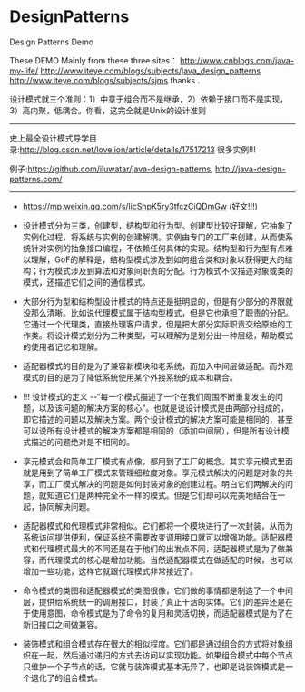 DesignPatterns
==============

Design Patterns Demo 


These DEMO Mainly from these three sites：
http://www.cnblogs.com/java-my-life/
http://www.iteye.com/blogs/subjects/java_design_patterns
http://www.iteye.com/blogs/subjects/sjms
thanks .


设计模式就三个准则：1）中意于组合而不是继承，2）依赖于接口而不是实现，3）高内聚，低耦合。你看，这完全就是Unix的设计准则

---
史上最全设计模式导学目录:<http://blog.csdn.net/lovelion/article/details/17517213>
很多实例!!!

例子:<https://github.com/iluwatar/java-design-patterns>, <http://java-design-patterns.com/>

---

+ <https://mp.weixin.qq.com/s/licShpK5ry3tfczCiQDmGw> (好文!!!)
+ 设计模式分为三类，创建型，结构型和行为型。创建型比较好理解，它抽象了实例化过程，将系统与实例的创建解耦。实例由专门的工厂来创建，从而使系统针对实例的抽象接口编程，不依赖任何具体的实现。结构型和行为型有点难以理解，GoF的解释是，结构型模式涉及到如何组合类和对象以获得更大的结构；行为模式涉及到算法和对象间职责的分配。行为模式不仅描述对象或类的模式，还描述它们之间的通信模式。
+ 大部分行为型和结构型设计模式的特点还是挺明显的，但是有少部分的界限就没那么清晰。比如说代理模式属于结构型模式，但是它也承担了职责的分配。它通过一个代理类，直接处理客户请求，但是把大部分实际职责交给原始的工作类。将设计模式划分为三种类型，可以理解为是划分出一种层级，帮助模式的使用者记忆和理解。

+ 适配器模式的目的是为了兼容新模块和老系统，而加入中间层做适配。而外观模式的目的是为了降低系统使用某个外接系统的成本和耦合。
+ !!! 设计模式的定义 --“每一个模式描述了一个在我们周围不断重复发生的问题，以及该问题的解决方案的核心”。也就是说设计模式是由两部分组成的，即它描述的问题以及解决方案。两个设计模式的解决方案可能是相同的，甚至可以说所有设计模式的解决方案都是相同的（添加中间层），但是所有设计模式描述的问题绝对是不相同的。
+ 享元模式会和简单工厂模式有点像，都用到了工厂的概念。其实享元模式里面就是用到了简单工厂模式来管理细粒度对象。享元模式解决的问题是对象的共享，而工厂模式解决的问题是如何封装对象的创建过程。明白它们两解决的问题，就知道它们是两种完全不一样的模式。但是它们却可以完美地结合在一起，协同解决问题。
+ 适配器模式和代理模式非常相似。它们都将一个模块进行了一次封装，从而为系统访问提供便利，保证系统不需要改变调用接口就可以增强功能。适配器模式和代理模式最大的不同还是在于他们的出发点不同，适配器模式是为了做兼容，而代理模式的核心是增加功能。当然适配器模式在做适配的时候，也可以增加一些功能，这样它就跟代理模式非常接近了。
+ 命令模式的类图和适配器模式的类图很像，它们做的事情都是制造了一个中间层，提供给系统统一的调用接口，封装了真正干活的实体。它们的差异还是在于使用意图，命令模式是为了命令的复用和灵活切换，而适配器模式是为了在新旧接口之间做兼容。
+ 装饰模式和组合模式存在很大的相似程度。它们都是通过组合的方式将对象组织在一起，然后通过递归的方式去访问以实现功能。如果组合模式中每个节点只维护一个子节点的话，它就与装饰模式基本无异了，也即是说装饰模式是一个退化了的组合模式。
  

